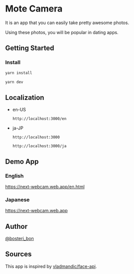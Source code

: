 # Mote Camera
It is an app that you can easily take pretty awesome photos.

Using these photos, you will be popular in dating apps.

## Getting Started

### Install

```bash
yarn install
```

```bash
yarn dev
```

## Localization

- en-US

  ```http://localhost:3000/en```

- ja-JP

  ```http://localhost:3000```

  ```http://localhost:3000/ja```


## Demo App

### English

https://next-webcam.web.app/en.html

### Japanese

https://next-webcam.web.app


## Author

[@bosteri_bon](https://twitter.com/bosteri_bon)


## Sources

This app is inspired by [vladmandic/face-api](https://github.com/vladmandic/face-api).